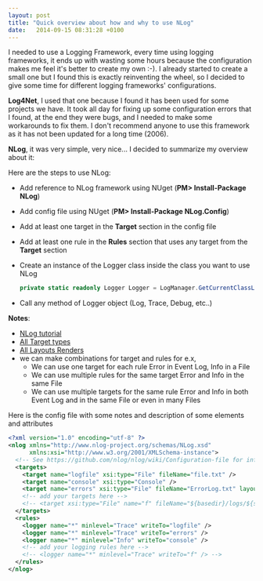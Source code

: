 ```yaml
---
layout: post
title: "Quick overview about how and why to use NLog"
date:   2014-09-15 08:31:28 +0100
---
```


I needed to use a Logging Framework, every time using logging frameworks, it ends up with wasting some hours because the configuration makes me feel it's better to create my own :-). I already started to create a small one but I found this is exactly reinventing the wheel, so I decided to give some time for different logging frameworks' configurations.

**Log4Net**, I used that one because I found it has been used for some projects we have. It took all day for fixing up some configuration errors that I found, at the end they were bugs, and I needed to make some workarounds to fix them. I don't recommend anyone to use this framework as it has not been updated for a long time (2006).

**NLog**, it was very simple, very nice... I decided to summarize my overview about it:

Here are the steps to use NLog:

- Add reference to NLog framework using NUget (**PM> Install-Package NLog**)
- Add config file using NUget (**PM> Install-Package NLog.Config**)
- Add at least one target in the **Target** section in the config file
- Add at least one rule in the **Rules** section that uses any target from the **Target** section
- Create an instance of the Logger class inside the class you want to use NLog 

  ```csharp
  private static readonly Logger Logger = LogManager.GetCurrentClassLogger();
  ```

-   Call any method of Logger object (Log, Trace, Debug, etc..)

**Notes**:

-   [NLog tutorial](https://github.com/NLog/NLog/wiki/Tutorial "NLog tutorial")
-   [All Target types](https://github.com/NLog/NLog/wiki/Targets)
-   [All Layouts Renders](https://github.com/NLog/NLog/wiki/Layout-renderers)
-   we can make combinations for target and rules for e.x,
    -   We can use one target for each rule Error in Event Log,
        Info in a File
    -   We can use multiple rules for the same target Error and
        Info in the same File
    -   We can use multiple targets for the same rule Error and
        Info in both Event Log and in the same File or even in many
        Files

Here is the config file with some notes and description of some elements and attributes

```xml
<?xml version="1.0" encoding="utf-8" ?>
<nlog xmlns="http://www.nlog-project.org/schemas/NLog.xsd"
      xmlns:xsi="http://www.w3.org/2001/XMLSchema-instance">
  <!-- See https://github.com/nlog/nlog/wiki/Configuration-file for information on customizing logging rules and outputs. -->
  <targets>
    <target name="logfile" xsi:type="File" fileName="file.txt" />
    <target name="console" xsi:type="Console" />
    <target name="errors" xsi:type="File" fileName="ErrorLog.txt" layout="Caller: ${callsite:className=true:fileName=true:includeSourcePath=true:methodName=true} ${newline} LogDirectory: ${nlogdir} ${newline} Process: ${processname} ${newline} ${longdate} ${message} ${exception:format=tostring} " />
    <!-- add your targets here -->
    <!-- <target xsi:type="File" name="f" fileName="${basedir}/logs/${shortdate}.log" layout="${longdate} ${uppercase:${level}} ${message}" /> -->
  </targets>
  <rules>
    <logger name="*" minlevel="Trace" writeTo="logfile" />
    <logger name="*" minlevel="Trace" writeTo="errors" />
    <logger name="*" minlevel="Info" writeTo="console" />
    <!-- add your logging rules here -->
    <!-- <logger name="*" minlevel="Trace" writeTo="f" /> -->
  </rules>
</nlog>
```
